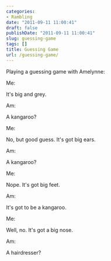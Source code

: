 ```yaml
---
categories:
- Rambling
date: "2011-09-11 11:00:41"
draft: false
publishDate: "2011-09-11 11:00:41"
slug: guessing-game
tags: []
title: Guessing Game
url: /guessing-game/
---
```

Playing a guessing game with Amelynne:

Me:

It's big and grey.

Am:

A kangaroo?

Me:

No, but good guess. It's got big ears.

Am:

A kangaroo?

Me:

Nope. It's got big feet.

Am:

It's got to be a kangaroo.

Me:

Well, no. It's got a big nose.

Am:

A hairdresser?